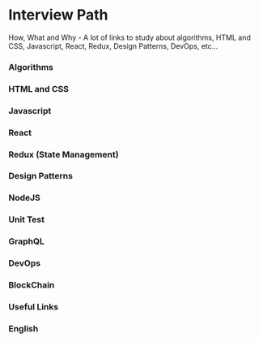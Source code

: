 # Interview Path

How, What and Why - A lot of links to study about algorithms, HTML and CSS, Javascript, React, Redux, Design Patterns, DevOps, etc...

### Algorithms

### HTML and CSS

### Javascript

### React

### Redux (State Management)

### Design Patterns

### NodeJS

### Unit Test

### GraphQL

### DevOps

### BlockChain

### Useful Links

### English


